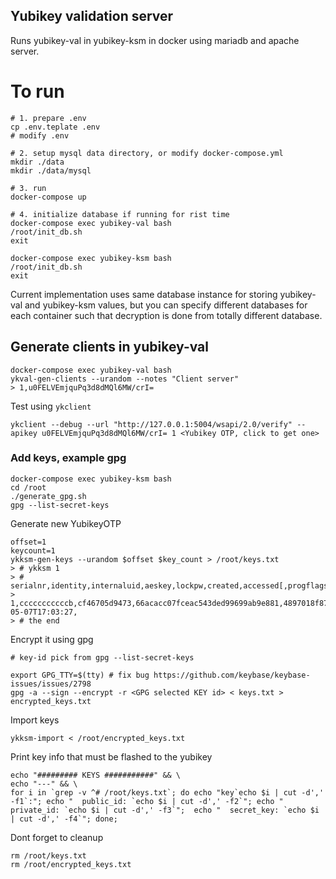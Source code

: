 ## Yubikey validation server

Runs yubikey-val in yubikey-ksm in docker using mariadb and apache server.

# To run

```
# 1. prepare .env
cp .env.teplate .env
# modify .env

# 2. setup mysql data directory, or modify docker-compose.yml
mkdir ./data
mkdir ./data/mysql

# 3. run
docker-compose up 

# 4. initialize database if running for rist time
docker-compose exec yubikey-val bash
/root/init_db.sh
exit

docker-compose exec yubikey-ksm bash
/root/init_db.sh
exit
```

Current implementation uses same database instance for storing yubikey-val and yubikey-ksm values, but you can specify different databases for each container such that decryption is done from totally different database.


## Generate clients in yubikey-val
```
docker-compose exec yubikey-val bash
ykval-gen-clients --urandom --notes "Client server"
> 1,u0FELVEmjquPq3d8dMQl6MW/crI=
```

Test using `ykclient`
```
ykclient --debug --url "http://127.0.0.1:5004/wsapi/2.0/verify" --apikey u0FELVEmjquPq3d8dMQl6MW/crI= 1 <Yubikey OTP, click to get one>
```

### Add keys, example gpg

```
docker-compose exec yubikey-ksm bash
cd /root
./generate_gpg.sh
gpg --list-secret-keys
```

Generate new YubikeyOTP
```
offset=1
keycount=1
ykksm-gen-keys --urandom $offset $key_count > /root/keys.txt
> # ykksm 1
> # serialnr,identity,internaluid,aeskey,lockpw,created,accessed[,progflags]
> 1,cccccccccccb,cf46705d9473,66acacc07fceac543ded99699ab9e881,4897018f8753,2021-05-07T17:03:27,
> # the end
```

Encrypt it using gpg
```
# key-id pick from gpg --list-secret-keys

export GPG_TTY=$(tty) # fix bug https://github.com/keybase/keybase-issues/issues/2798
gpg -a --sign --encrypt -r <GPG selected KEY id> < keys.txt > encrypted_keys.txt
```

Import keys
```
ykksm-import < /root/encrypted_keys.txt
```

Print key info that must be flashed to the yubikey
```
echo "######### KEYS ###########" && \
echo "---" && \
for i in `grep -v ^# /root/keys.txt`; do echo "key`echo $i | cut -d',' -f1`:"; echo "  public_id: `echo $i | cut -d',' -f2`"; echo "  private_id: `echo $i | cut -d',' -f3`";  echo "  secret_key: `echo $i | cut -d',' -f4`"; done;
```

Dont forget to cleanup
```
rm /root/keys.txt
rm /root/encrypted_keys.txt
```